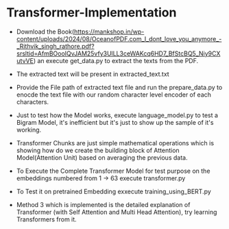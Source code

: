 # Transformer-Implementation

- Download the Book(https://mankshop.in/wp-content/uploads/2024/08/OceanofPDF.com_I_dont_love_you_anymore_-_Rithvik_singh_rathore.pdf?srsltid=AfmBOooIQvJAM25vfy3UlLL3ceWAKcq6HD7_BfStcBQ5_Niy9CXutvVE) an execute get_data.py to extract the texts from the PDF.

- The extracted text will be present in extracted_text.txt

- Provide the File path of extracted text file and run the prepare_data.py to enocde the text file with our random character level encoder of each characters.

- Just to test how the Model works, execute language_model.py to test a Bigram Model, it's inefficient but it's just to show up the sample of it's working.

- Transformer Chunks are just simple mathematical operations which is showing how do we create the building block of Attention Model(Attention Unit) based on averaging the previous data.

- To Execute the Complete Transformer Model for test purpose on the embeddings numbered from 1 -> 63 execute transformer.py

- To Test it on pretrained Embedding exxecute training_using_BERT.py

- Method 3 which is implemented is the detailed explanation of Transformer (with Self Attention and Multi Head Attention), try learning Transformers from it.